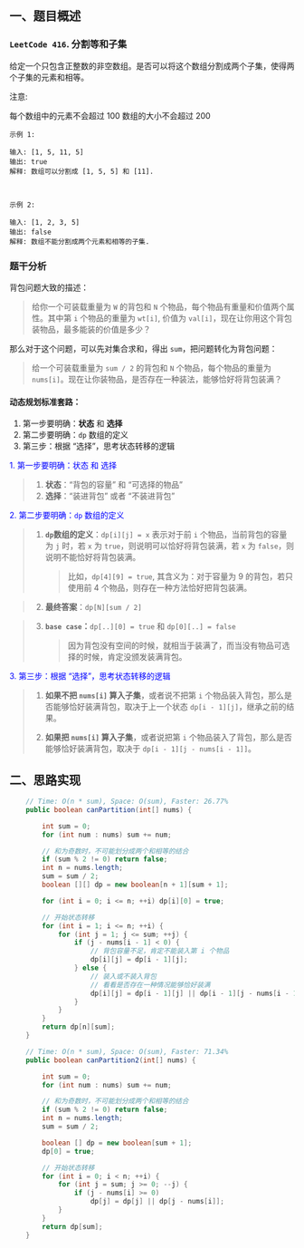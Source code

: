 ## 一、题目概述


### `LeetCode 416`. 分割等和子集

给定一个只包含正整数的非空数组。是否可以将这个数组分割成两个子集，使得两个子集的元素和相等。

注意:

每个数组中的元素不会超过 100
数组的大小不会超过 200

```
示例 1:

输入: [1, 5, 11, 5]
输出: true
解释: 数组可以分割成 [1, 5, 5] 和 [11].
 


示例 2:

输入: [1, 2, 3, 5]
输出: false
解释: 数组不能分割成两个元素和相等的子集.
```





### 题干分析


背包问题大致的描述：
> 给你一个可装载重量为 `W` 的背包和 `N` 个物品，每个物品有重量和价值两个属性。其中第 `i` 个物品的重量为 `wt[i]`, 价值为 `val[i]`，现在让你用这个背包装物品，最多能装的价值是多少？



那么对于这个问题，可以先对集合求和，得出 `sum`，把问题转化为背包问题：
> 给一个可装载重量为 `sum / 2` 的背包和 `N` 个物品，每个物品的重量为 `nums[i]`。现在让你装物品，是否存在一种装法，能够恰好将背包装满？



#### 动态规划标准套路：

1. 第一步要明确：**状态** 和 **选择**
2. 第二步要明确：`dp` 数组的定义
3. 第三步：根据 “选择”，思考状态转移的逻辑



<font color=blue>1. 第一步要明确：状态 和 选择</font>

> 1. **状态**：“背包的容量” 和 “可选择的物品”
> 2. **选择**：“装进背包” 或者 “不装进背包”



<font color=blue>2. 第二步要明确：`dp` 数组的定义</font>
> 1. **`dp`数组的定义**：`dp[i][j] = x` 表示对于前 `i` 个物品，当前背包的容量为 `j` 时，若 `x` 为 `true`，则说明可以恰好将背包装满，若 `x` 为 `false`，则说明不能恰好将背包装满。
>    
>    > 比如，`dp[4][9] = true`, 其含义为：对于容量为 9 的背包，若只使用前 4 个物品，则存在一种方法恰好把背包装满。

> 2. **最终答案**：`dp[N][sum / 2]`

> 3. **`base case`：**`dp[..][0] = true` 和 `dp[0][..] = false`
>    
>    > 因为背包没有空间的时候，就相当于装满了，而当没有物品可选择的时候，肯定没颁发装满背包。



<font color=blue>3. 第三步：根据 “选择”，思考状态转移的逻辑</font>
> 1. **如果不把 `nums[i]` 算入子集**，或者说不把第 `i` 个物品装入背包，那么是否能够恰好装满背包，取决于上一个状态 `dp[i - 1][j]`，继承之前的结果。
> 
> 2. **如果把 `nums[i]` 算入子集**，或者说把第 `i` 个物品装入了背包，那么是否能够恰好装满背包，取决于 `dp[i - 1][j - nums[i - 1]]`。






## 二、思路实现





```java
    // Time: O(n * sum), Space: O(sum), Faster: 26.77%
    public boolean canPartition(int[] nums) {

        int sum = 0;
        for (int num : nums) sum += num;

        // 和为奇数时，不可能划分成两个和相等的结合
        if (sum % 2 != 0) return false;
        int n = nums.length;
        sum = sum / 2;
        boolean [][] dp = new boolean[n + 1][sum + 1];

        for (int i = 0; i <= n; ++i) dp[i][0] = true;

        // 开始状态转移
        for (int i = 1; i <= n; ++i) {
            for (int j = 1; j <= sum; ++j) {
                if (j - nums[i - 1] < 0) {
                    // 背包容量不足，肯定不能装入第 i 个物品
                    dp[i][j] = dp[i - 1][j];
                } else {
                    // 装入或不装入背包
                    // 看看是否存在一种情况能够恰好装满
                    dp[i][j] = dp[i - 1][j] || dp[i - 1][j - nums[i - 1]];
                }
            }
        }
        return dp[n][sum];
    }
```





```java
    // Time: O(n * sum), Space: O(sum), Faster: 71.34%
    public boolean canPartition2(int[] nums) {

        int sum = 0;
        for (int num : nums) sum += num;

        // 和为奇数时，不可能划分成两个和相等的结合
        if (sum % 2 != 0) return false;
        int n = nums.length;
        sum = sum / 2;

        boolean [] dp = new boolean[sum + 1];
        dp[0] = true;

        // 开始状态转移
        for (int i = 0; i < n; ++i) {
            for (int j = sum; j >= 0; --j) {
                if (j - nums[i] >= 0)
                    dp[j] = dp[j] || dp[j - nums[i]];
            }
        }
        return dp[sum];
    }
```

